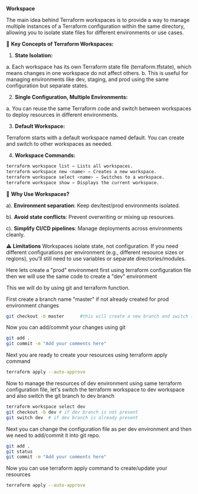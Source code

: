 
**Workspace**

The main idea behind Terraform workspaces is to provide a way to manage multiple instances of a Terraform configuration within the same directory, allowing you to isolate state files for different environments or use cases.

🔑 **Key Concepts of Terraform Workspaces:**

1. **State Isolation:**

a. Each workspace has its own Terraform state file (terraform.tfstate), which means changes in one workspace do not affect others.
b. This is useful for managing environments like dev, staging, and prod using the same configuration but separate states.

2. **Single Configuration, Multiple Environments:**

a. You can reuse the same Terraform code and switch between workspaces to deploy resources in different environments.

3. **Default Workspace:**

Terraform starts with a default workspace named default. You can create and switch to other workspaces as needed.

4. **Workspace Commands:**
```sh
terraform workspace list – Lists all workspaces.
terraform workspace new <name> – Creates a new workspace.
terraform workspace select <name> – Switches to a workspace.
terraform workspace show – Displays the current workspace.
```
🧠 **Why Use Workspaces?**

a). **Environment separation**: Keep dev/test/prod environments isolated.

b). **Avoid state conflicts**: Prevent overwriting or mixing up resources.

c). **Simplify CI/CD pipelines**: Manage deployments across environments cleanly.

⚠️ **Limitations**
Workspaces isolate state, not configuration. If you need different configurations per environment (e.g., different resource sizes or regions), you’ll still need to use variables or separate directories/modules.


Here lets create a "prod" environment first using terraform configuration file then we will use the same code to create a "dev" environment

This we will do by using git and terraform function.

First create a branch name "master" if not already created for prod environment changes
```sh
git checkout -b master      #this will create a new branch and switch to that newly created branch
```
Now you can add/commit your changes using git

```sh
git add .
git commit -m "Add your comments here"
```
Next you are ready to create your resources using terraform apply command
```sh
terraform apply --auto-approve
```

Now to manage the resources of dev environment using same terraform configuration file, let's switch the terraform workspace to dev workspace and also switch the git branch  to dev branch

```sh
terraform workspace select dev
git checkout -b dev # if dev branch is not present
git switch dev  # if dev branch is already present
```
Next you can change the configuration file as per dev environment and then we need to add/commit it into git repo.
```sh
git add .
git status
git commit -m "Add your comments here"
```
Now you can use terraform apply command to create/update your resources

```sh
terraform apply --auto-approve
```


